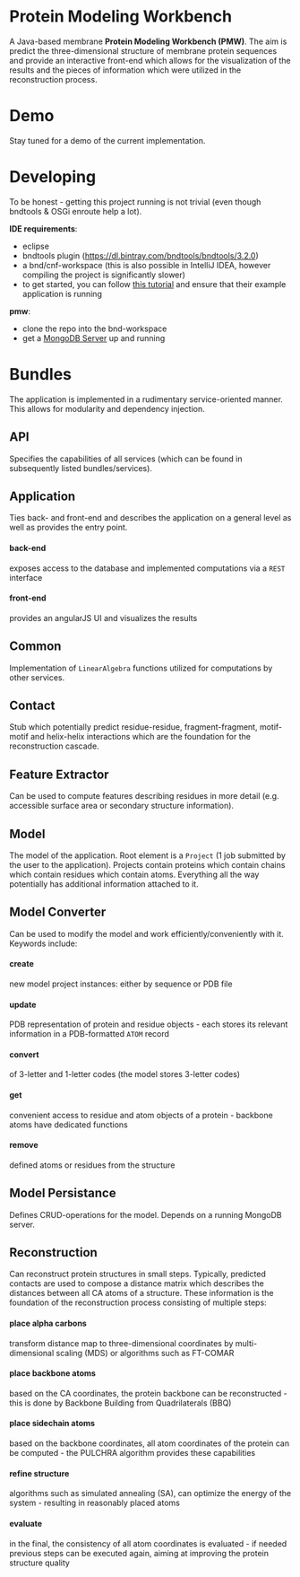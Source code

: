 # Protein Modeling Workbench
A Java-based membrane __Protein Modeling Workbench (PMW)__. The aim is predict the three-dimensional structure of membrane protein sequences and provide an interactive front-end which allows for the visualization of the results and the pieces of information which were utilized in the reconstruction process.

# Demo
Stay tuned for a demo of the current implementation.

# Developing
To be honest - getting this project running is not trivial (even though bndtools & OSGi enroute help a lot).

__IDE requirements__:
* eclipse
* bndtools plugin (https://dl.bintray.com/bndtools/bndtools/3.2.0)
* a bnd/cnf-workspace (this is also possible in IntelliJ IDEA, however compiling the project is significantly slower)
* to get started, you can follow [this tutorial](http://enroute.osgi.org/qs/050-start.html) and ensure that their example application is running

__pmw__:
* clone the repo into the bnd-workspace
* get a [MongoDB Server](https://www.mongodb.com/de) up and running

# Bundles
The application is implemented in a rudimentary service-oriented manner. This allows for modularity and dependency injection.

## API
Specifies the capabilities of all services (which can be found in subsequently listed bundles/services).

## Application
Ties back- and front-end and describes the application on a general level as well as provides the entry point.
#### back-end
exposes access to the database and implemented computations via a `REST` interface
#### front-end
provides an angularJS UI and visualizes the results

## Common
Implementation of `LinearAlgebra` functions utilized for computations by other services.

## Contact
Stub which potentially predict residue-residue, fragment-fragment, motif-motif and helix-helix interactions which are the foundation for the reconstruction cascade.

## Feature Extractor
Can be used to compute features describing residues in more detail (e.g. accessible surface area or secondary structure information).

## Model
The model of the application. Root element is a `Project` (1 job submitted by the user to the application). Projects contain proteins which contain chains which contain residues which contain atoms. Everything all the way potentially has additional information attached to it.

## Model Converter
Can be used to modify the model and work efficiently/conveniently with it. Keywords include:
#### create
new model project instances: either by sequence or PDB file
#### update
PDB representation of protein and residue objects - each stores its relevant information in a PDB-formatted `ATOM` record
#### convert
of 3-letter and 1-letter codes (the model stores 3-letter codes)
#### get
convenient access to residue and atom objects of a protein - backbone atoms have dedicated functions
#### remove
defined atoms or residues from the structure

## Model Persistance
Defines CRUD-operations for the model. Depends on a running MongoDB server.

## Reconstruction
Can reconstruct protein structures in small steps. Typically, predicted contacts are used to compose a distance matrix which describes the distances between all CA atoms of a structure. These information is the foundation of the reconstruction process consisting of multiple steps:
#### place alpha carbons
transform distance map to three-dimensional coordinates by multi-dimensional scaling (MDS) or algorithms such as FT-COMAR
#### place backbone atoms
based on the CA coordinates, the protein backbone can be reconstructed - this is done by Backbone Building from Quadrilaterals (BBQ)
#### place sidechain atoms
based on the backbone coordinates, all atom coordinates of the protein can be computed - the PULCHRA algorithm provides these capabilities
#### refine structure
algorithms such as simulated annealing (SA), can optimize the energy of the system - resulting in reasonably placed atoms
#### evaluate
in the final, the consistency of all atom coordinates is evaluated - if needed previous steps can be executed again, aiming at improving the protein structure quality
